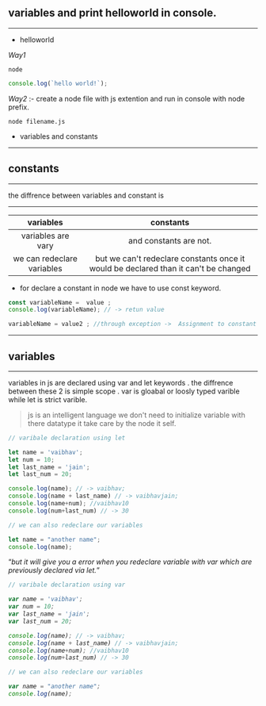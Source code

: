 ## variables and print helloworld in console.
----
- helloworld

*Way1*

```shell
node
```
```js
console.log(`hello world!`);
```
*Way2* :- create a node file with js extention and run in console with node prefix.

```npm
node filename.js
```
 - variables and constants
------------------
## constants
----------
 the diffrence between variables and constant is

 -------------------------------------------------

 |  variables           |    constants   |
 |:----------------------:|:----------------:|
 |  variables are vary  |  and constants are not. |
 | we can redeclare variables | but we can't redeclare constants once it would be declared than it can't be changed |

- for declare a constant in node we have to use const keyword.

```js
const variableName =  value ;
console.log(variableName); // -> retun value

variableName = value2 ; //through exception ->  Assignment to constant variable.
```
-----
## variables
-----
variables in js are declared using var and let keywords . the diffrence between these 2 is simple scope .
var is gloabal or loosly typed varible while let is strict varible.

> js is an intelligent language we don't need to initialize variable with there datatype it take care by the node it self.

```js
// varibale declaration using let 

let name = 'vaibhav';
let num = 10;
let last_name = 'jain';
let last_num = 20;

console.log(name); // -> vaibhav;
console.log(name + last_name) // -> vaibhavjain;
console.log(name+num); //vaibhav10
console.log(num+last_num) // -> 30

// we can also redeclare our variables 

let name = "another name";
console.log(name);

```
<q><i>but it will give you a error when you redeclare variable with var which are previously declared via let.

```js
// varibale declaration using var 

var name = 'vaibhav';
var num = 10;
var last_name = 'jain';
var last_num = 20;

console.log(name); // -> vaibhav;
console.log(name + last_name) // -> vaibhavjain;
console.log(name+num); //vaibhav10
console.log(num+last_num) // -> 30

// we can also redeclare our variables 

var name = "another name";
console.log(name);

```